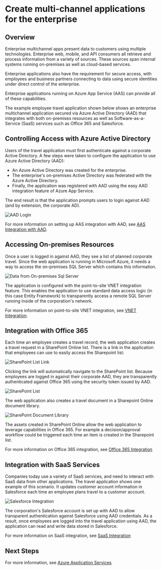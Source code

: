 <properties 
	pageTitle="Enterprise Multichannel Apps" 
	description="Overview of how a multichannel app spans on-premises resources and cloud based software services." 
	services="app-service" 
	documentationCenter="na" 
	authors="stefsch" 
	writer="tdykstra" 
	manager="wpickett" 
	editor="jimbe"/>

<tags 
	ms.service="app-service" 
	ms.workload="web" 
	ms.tgt_pltfrm="na" 
	ms.devlang="na" 
	ms.topic="article" 
	ms.date="02/23/2015" 
	ms.author="stefsch"/>

# Create multi-channel applications for the enterprise

## Overview 

Enterprise multichannel apps present data to customers using multiple technologies.  Enterprise web, mobile, and API consumers all retrieve and process information from a variety of sources.  These sources span internal systems running on-premises as well
as cloud-based services.  

Enterprise applications also have the requirement for secure access, with employees and business partners connecting to data using secure identities under direct control of the enterprise.

Enterprise applications running on Azure App Service (AAS) can provide all of these capabilities.  

The example employee travel application shown below shows an enterprise multichannel application secured via Azure Active Directory (AAD) that integrates with both on-premises resources as well as Software-as-a-Service (SaaS) services such as Office 365 and 
Salesforce.

## <a name="acceptablefiles"></a>Controlling Access with Azure Active Directory

Users of the travel application must first authenticate against a corporate Active Directory.  A few steps were taken to configure the application to use Azure Active Directory (AAD):

* An Azure Active Directory was created for the enterprise.
* The enterprise's on-premises Active Directory was federated with the Azure Active Directory.
* Finally, the application was registered with AAD using the easy AAD integration feature of Azure App Service. 

The end result is that the application prompts users to login against AAD (and by extension, the corporate AD).
	
![AAD Login][AADLogin]

For more information on setting up AAS integration with AAD, see [AAS Integration with AAD][AASIntegrationwithAAD]. 

## <a name="acceptablefiles"></a>Accessing On-premises Resources

Once a user is logged in against AAD, they see a list of planned corporate travel.  Since the web application is running in Microsoft Azure, it needs a way to access the on-premises SQL Server which contains this information.

![Data from On-premises Sql Server][DatafromOnpremisesSqlServer]

The application is configured with the point-to-site VNET integration feature.  This enables the application to use standard data access logic (in this case Entity Framework) to transparently access a remote SQL Server running inside of the corporation's network.

For more information on point-to-site VNET integration, see [VNET Integration][VNETIntegration].

## <a name="acceptablefiles"></a>Integration with Office 365

Each time an employee creates a travel record, the web application creates a travel request in a SharePoint Online list. There is a link in the application that employees can use to easily access the Sharepoint list:

![SharePoint List Link][SharepointListLink]

Clicking the link will automatically navigate to the SharePoint list.  Because employees are logged in against their corporate AAD, they are transparently authenticated against Office 365 using the security token issued by AAD.

![SharePoint List][SharepointList]

The web application also creates a travel document in a Sharepoint Online document library.

![SharePoint Document Library][SharepointDocumentLibrary]

The assets created in SharePoint Online allow the web application to leverage capabilities in Office 365.  For example a decision/approval workflow could be triggered each time an item is created in the Sharepoint list.

For more information on Office 365 integration, see [Office 365 Integration][Office365Integration]

## <a name="acceptablefiles"></a>Integration with SaaS Services

Companies today use a variety of SaaS services, and need to interact with SaaS data from other applications.  The travel application
shows one example of this scenario.  It updates customer account information in Salesforce each time an employee plans travel to a customer account.

![Salesforce Integration][SalesforceIntegration]

The corporation's Salesforce account is set up with AAD to allow transparent authentication against Salesforce using AAD credentials. As a result, once employees are logged into the travel application using AAD, the application can read and write data stored in Salesforce.

For more information on SaaS integration, see [SaaS Integration][SaaSIntegration]

## <a name="NextSteps"></a>Next Steps

For more information, see [Azure Application Services][AzureApplicationServices]
 
[AASIntegrationwithAAD]:http://azure.microsoft.com/blog/2014/11/13/azure-websites-authentication-authorization/
[VNETIntegration]:http://azure.microsoft.com/blog/2014/09/15/azure-websites-virtual-network-integration/ 
[Office365Integration]: ../app-service-cloud-app-platform.md
[SaaSIntegration]: ../app-service-cloud-app-platform.md
[AzureApplicationServices]: ../app-service-cloud-app-platform.md

[AADLogin]: ./media/app-service-enterprise-multichannel-apps/01aAADLogin.png
[DatafromOnpremisesSqlServer]: ./media/app-service-enterprise-multichannel-apps/02aDatafromOnpremisesSqlServer.png
[SharepointListLink]: ./media/app-service-enterprise-multichannel-apps/03aSharepointListLink.png
[SharepointList]: ./media/app-service-enterprise-multichannel-apps/04aSharepointList.png
[SharepointDocumentLibrary]: ./media/app-service-enterprise-multichannel-apps/05aSharepointDocumentLibrary.png
[SalesforceIntegration]: ./media/app-service-enterprise-multichannel-apps/06aSalesforceIntegration.png 
